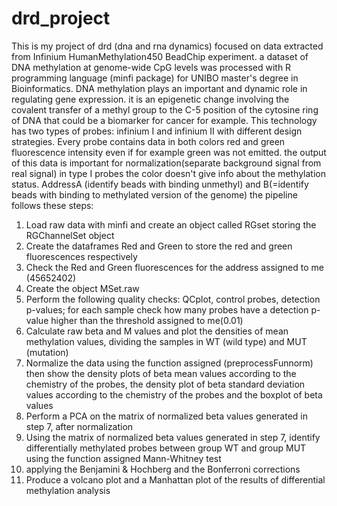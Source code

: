 # drd_project
This is my project of drd (dna and rna dynamics) focused on data extracted from Infinium HumanMethylation450 BeadChip experiment. a dataset of DNA methylation at genome-wide CpG levels was processed with R programming language (minfi package) for UNIBO master's degree in Bioinformatics. 
DNA methylation plays an important and dynamic role in regulating gene expression. it is an epigenetic change involving the covalent transfer of a methyl group to the C-5 position of the cytosine ring of DNA 
that could be a biomarker for cancer for example.
This technology has two types of probes: infinium I and infinium II with different design strategies. Every probe contains data in both colors red and green fluorescence intensity even if for example green was not emitted. the output of this data is important for normalization(separate background signal from real signal)
in type I probes the color doesn't give info about the methylation status. AddressA (identify beads with binding unmethyl) and B(=identify beads with binding to methylated version of the genome)
the pipeline follows these steps:
1. Load raw data with minfi and create an object called RGset storing the RGChannelSet object
2. Create the dataframes Red and Green to store the red and green fluorescences respectively
3. Check the Red and Green fluorescences for the address assigned to me (45652402) 
4. Create the object MSet.raw
5. Perform the following quality checks: QCplot, control probes, detection p-values; for each sample check how many probes have a detection p-value higher than the threshold assigned to me(0.01)
6. Calculate raw beta and M values and plot the densities of mean methylation values, dividing the samples in WT (wild type) and MUT (mutation)
7. Normalize the data using the function assigned (preprocessFunnorm) then show the density plots of beta mean values according to the chemistry of the probes, the density plot of beta standard deviation values according to the chemistry of the probes and the boxplot of beta values
8. Perform a PCA on the matrix of normalized beta values generated in step 7, after normalization
9. Using the matrix of normalized beta values generated in step 7, identify differentially methylated probes between group WT and group MUT using the function assigned Mann-Whitney test
10. applying the Benjamini & Hochberg and the Bonferroni corrections
11. Produce a volcano plot and a Manhattan plot of the results of differential methylation analysis
